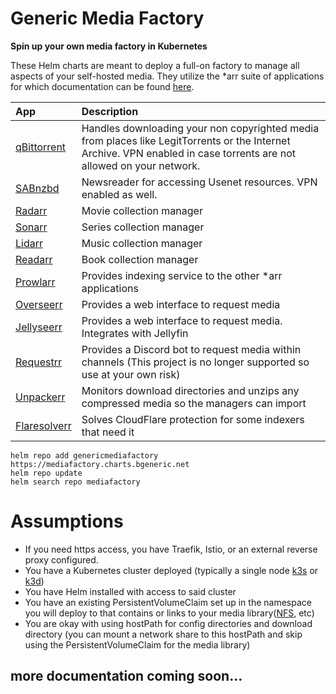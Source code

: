 # Generic Media Factory
**Spin up your own media factory in Kubernetes**

These Helm charts are meant to deploy a full-on factory to manage all aspects of your self-hosted media. They utilize the *arr suite of applications for which documentation can be found [here](https://wiki.servarr.com).

| App        | Description                                                                                            |
|:-----------|:-------------------------------------------------------------------------------------------------------|
|[qBittorrent](https://github.com/DyonR/docker-qbittorrentvpn) | Handles downloading your non copyrighted media from places like LegitTorrents or the Internet Archive. VPN enabled in case torrents are not allowed on your network. |
|[SABnzbd](https://github.com/binhex/arch-sabnzbdvpn) | Newsreader for accessing Usenet resources. VPN enabled as well. |
|[Radarr](https://github.com/linuxserver/docker-radarr) | Movie collection manager |
|[Sonarr](https://github.com/linuxserver/docker-sonarr) | Series collection manager |
|[Lidarr](https://github.com/linuxserver/docker-lidarr) | Music collection manager |
|[Readarr](https://github.com/linuxserver/docker-readarr) | Book collection manager |
|[Prowlarr](https://github.com/linuxserver/docker-prowlarr) | Provides indexing service to the other *arr applications |
|[Overseerr](https://github.com/linuxserver/docker-overseerr) | Provides a web interface to request media |
|[Jellyseerr](https://github.com/Fallenbagel/jellyseerr) | Provides a web interface to request media. Integrates with Jellyfin |
|[Requestrr](https://github.com/linuxserver/docker-requestrr) | Provides a Discord bot to request media within channels (This project is no longer supported so use at your own risk) |
|[Unpackerr](https://hotio.dev/containers/unpackerr) | Monitors download directories and unzips any compressed media so the managers can import |
|[Flaresolverr](https://github.com/FlareSolverr/FlareSolverr) | Solves CloudFlare protection for some indexers that need it |

~~~
helm repo add genericmediafactory https://mediafactory.charts.bgeneric.net
helm repo update
helm search repo mediafactory
~~~

# Assumptions
* If you need https access, you have Traefik, Istio, or an external reverse proxy configured.
* You have a Kubernetes cluster deployed (typically a single node [k3s](https://k3s.io/) or [k3d](https://k3d.io/))
* You have Helm installed with access to said cluster
* You have an existing PersistentVolumeClaim set up in the namespace you will deploy to that contains or links to your media library([NFS](https://github.com/kubernetes-sigs/nfs-subdir-external-provisioner), etc)
* You are okay with using hostPath for config directories and download directory (you can mount a network share to this hostPath and skip using the PersistentVolumeClaim for the media library)


## more documentation coming soon...
